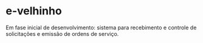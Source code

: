# e-velhinho
Em fase inicial de desenvolvimento: sistema para recebimento e controle de solicitações e emissão de ordens de serviço.
